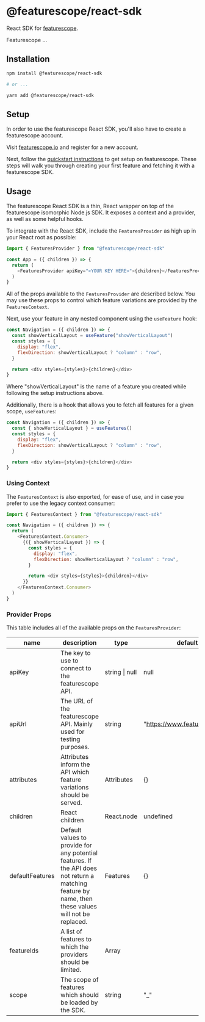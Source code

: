 # @featurescope/react-sdk

React SDK for [featurescope](https://www.featurescope.io "featurescope").

Featurescope ...

## Installation

```sh
npm install @featurescope/react-sdk

# or ...

yarn add @featurescope/react-sdk
```

## Setup

In order to use the featurescope React SDK, you'll also have to create a featurescope account.

Visit [featurescope.io](https://www.featurescope.io "featurescope.io") and register for a new account.

Next, follow the [quickstart instructions](https://www.featurescope.io/quickstart "quickstart instructions") to get setup on featurescope. These steps will walk you through creating your first feature and fetching it with a featurescope SDK.

## Usage

The featurescope React SDK is a thin, React wrapper on top of the featurescope isomorphic Node.js SDK. It exposes a context and a provider, as well as some helpful hooks.

To integrate with the React SDK, include the `FeaturesProvider` as high up in your React root as possible:

```js
import { FeaturesProvider } from "@featurescope/react-sdk"

const App = ({ children }) => {
  return (
    <FeaturesProvider apiKey="<YOUR KEY HERE>">{children}</FeaturesProvider>
  )
}
```

All of the props available to the `FeaturesProvider` are described below. You may use these props to control which feature variations are provided by the `FeaturesContext`.

Next, use your feature in any nested component using the `useFeature` hook:

```js
const Navigation = ({ children }) => {
  const showVerticalLayout = useFeature("showVerticalLayout")
  const styles = {
    display: "flex",
    flexDirection: showVerticalLayout ? "column" : "row",
  }

  return <div styles={styles}>{children}</div>
}
```

Where "showVerticalLayout" is the name of a feature you created while following the setup instructions above.

Additionally, there is a hook that allows you to fetch all features for a given scope, `useFeatures`:

```js
const Navigation = ({ children }) => {
  const { showVerticalLayout } = useFeatures()
  const styles = {
    display: "flex",
    flexDirection: showVerticalLayout ? "column" : "row",
  }

  return <div styles={styles}>{children}</div>
}
```

### Using Context

The `FeaturesContext` is also exported, for ease of use, and in case you prefer to use the legacy context consumer:

```js
import { FeaturesContext } from "@featurescope/react-sdk"

const Navigation = ({ children }) => {
  return (
    <FeaturesContext.Consumer>
      {({ showVerticalLayout }) => {
        const styles = {
          display: "flex",
          flexDirection: showVerticalLayout ? "column" : "row",
        }

        return <div styles={styles}>{children}</div>
      }}
    </FeaturesContext.Consumer>
  )
}
```

### Provider Props

This table includes all of the available props on the `FeaturesProvider`:

| name            | description                                                                                                                                          | type           | default                       |
| --------------- | ---------------------------------------------------------------------------------------------------------------------------------------------------- | -------------- | ----------------------------- |
| apiKey          | The key to use to connect to the featurescope API.                                                                                                   | string \| null | null                          |
| apiUrl          | The URL of the featurescope API. Mainly used for testing purposes.                                                                                   | string         | "https://www.featurescope.io" |
| attributes      | Attributes inform the API which feature variations should be served.                                                                                 | Attributes     | {}                            |
| children        | React children                                                                                                                                       | React.node     | undefined                     |
| defaultFeatures | Default values to provide for any potential features. If the API does not return a matching feature by name, then these values will not be replaced. | Features       | {}                            |
| featureIds      | A list of features to which the providers should be limited.                                                                                         | Array<string>  |                               |
| scope           | The scope of features which should be loaded by the SDK.                                                                                             | string         | "\_"                          |
